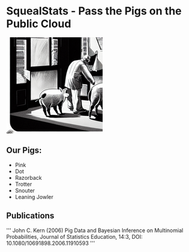 <!-- <picture>
 <source media="(prefers-color-scheme: dark)" srcset="YOUR-DARKMODE-IMAGE">
 <source media="(prefers-color-scheme: light)" srcset="YOUR-LIGHTMODE-IMAGE">
 <img alt="YOUR-ALT-TEXT" src="YOUR-DEFAULT-IMAGE">
</picture>
 -->

# SquealStats - Pass the Pigs on the Public Cloud

![SquealStats](/pigArt.png)

## Our Pigs:

- Pink
- Dot
- Razorback
- Trotter
- Snouter
- Leaning Jowler

## Publications

''' John C. Kern (2006) Pig Data and Bayesian Inference on Multinomial Probabilities, Journal of Statistics Education, 14:3, DOI: 10.1080/10691898.2006.11910593 '''
